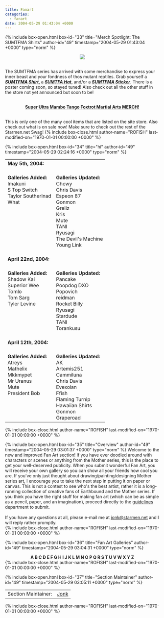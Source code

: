 ```yaml
---
title: Fanart
categories:
  - fanart
date: 2004-05-29 01:43:04 +0000
---
```

{% include box-open.html box-id="33" title="Merch Spotlight: The SUMTFMA Shirts" author-id="49" timestamp="2004-05-29 01:43:04 +0000" type="norm" %}
<center><img src="http - //mu.starmen.net/fanart/sumtfmabanner.jpg" /></center><br/>The SUMTFMA series has arrived with some merchandise to express your inner beast and your fondness of thos mutant reptiles. Grab yourself a <a href="http://www.cafeshops.com/starmen.9865299"><b><i>SUMTFMA Shirt</i></b></a>, a <a href="http://www.cafeshops.com/starmen.8708759"><B><I>SUMTFA Hat</I></B></a>, and/or a <a href="http://www.cafeshops.com/starmen.10924279"><b><i> SUMTFMA Sticker</i></b></a>. There is a poster coming soon, so stayed tuned! Also check out all the other stuff in the store not yet announced but soon to be!<br/><br/><center><a href="http://www.cafeshops.com/starmen.9865299"><b><u>Super Ultra Mambo Tango Foxtrot Martial Arts MERCH!</u></b></a></center><br/>This is only one of the many cool items that are listed on the site store. Also check out what is on sale now! Make sure to check out the rest of the Starmen.net Swag!
{% include box-close.html author-name="ROFISH" last-modified-on="1970-01-01 00:00:00 +0000" %}

{% include box-open.html box-id="34" title="hi" author-id="49" timestamp="2004-05-29 02:24:16 +0000" type="norm" %}
<table><tr><td valign="top"><b>May 5th, 2004:</b><br/><br/></td></tr><tr><td valign="top"><b>Galleries Added:</b><br/>Imakuni<br/>S Top Switch<br/>Taylor Southerlnad<br/>What<br/><br/></td><td valign="top"><b>Galleries Updated:</b><br/>Chewy<br/>Chris Davis<br/>Espeon 87<br/>Gonmon<br/>Greliz<br/>Kris<br/>Mute<br/>TANI<br/>Ryusagi<br/>The Devil's Machine<br/>Young Link<br/><br/></td></tr><tr><td valign="top"><b>April 22nd, 2004:</b><br/><br/></td></tr><tr><td valign="top"><b>Galleries Added:</b><br/>Shadow Kai<br/>Superior Wee<br/>Tomlo<br/>Tom Sarg<br/>Tyler Levine<br/><br/></td><td valign="top"><b>Galleries Updated:</b><br/>Pancake<br/>Poopdog DXO<br/>Popovich<br/>reidman<br/>Rocket Billy<br/>Ryusagi<br/>Stardude<br/>TANI<br/>Torankusu<br/><br/></td></tr><tr><td valign="top"><b>April 12th, 2004:</b><br/><br/></td></tr><tr><td valign="top"><b>Galleries Added:</b><br/>Atreys<br/>Mathelix<br/>Mkkmypet<br/>Mr Uranus<br/>Mute<br/>President Bob<br/><br/></td><td valign="top"><b>Galleries Updated:</b><br/>AK<br/>Artemis251<br/>Cammiluna<br/>Chris Davis<br/>Evexoian<br/>Ffish<br/>Flaming Turnip<br/>Hawaiian Shirts<br/>Gonmon<br/>Graperoad<br/></td></tr></table>
{% include box-close.html author-name="ROFISH" last-modified-on="1970-01-01 00:00:00 +0000" %}

{% include box-open.html box-id="35" title="Overview" author-id="49" timestamp="2004-05-29 03:01:37 +0000" type="norm" %}
Welcome to the new and improved Fan Art section!  If you have ever doodled around with characters or scenes or anything from the Mother series, this is the place to get your well-deserved publicity.  When you submit wonderful Fan Art, you will receive your own gallery so you can show all your friends how cool you are.  If you've only just thought about drawing/painting/designing Mother series art, I encourage you to take the next step in putting it on paper or canvas.  This is not a contest to see who's the best artist, rather it is a long-running collection of creative fans of Earthbound and the Mother series.  If you think you have the right stuff for making fan art (which can be as simple as a pencil, paper, and an imagination), proceed directly to the <A HREF="guidelines.php">guidelines</A> department to submit.<br/><br/>If you have any questions at all, please e-mail me at <A HREF="mailto:jonk@starmen.net">jonk@starmen.net</A> and I will reply rather promptly.    
{% include box-close.html author-name="ROFISH" last-modified-on="1970-01-01 00:00:00 +0000" %}

{% include box-open.html box-id="36" title="Fan Art Galleries" author-id="49" timestamp="2004-05-29 03:04:31 +0000" type="norm" %}
<center><b>A B C D E F G H I J K L M N O P Q R S T U V W X Y Z</b></center>
{% include box-close.html author-name="ROFISH" last-modified-on="1970-01-01 00:00:00 +0000" %}

{% include box-open.html box-id="37" title="Section Maintainer" author-id="49" timestamp="2004-05-29 03:05:11 +0000" type="norm" %}
<table><tr><td>Section Maintainer:</td><td><a href="mailto:jonk@starmen.net">Jonk</a></td></tr></table>
{% include box-close.html author-name="ROFISH" last-modified-on="1970-01-01 00:00:00 +0000" %}
